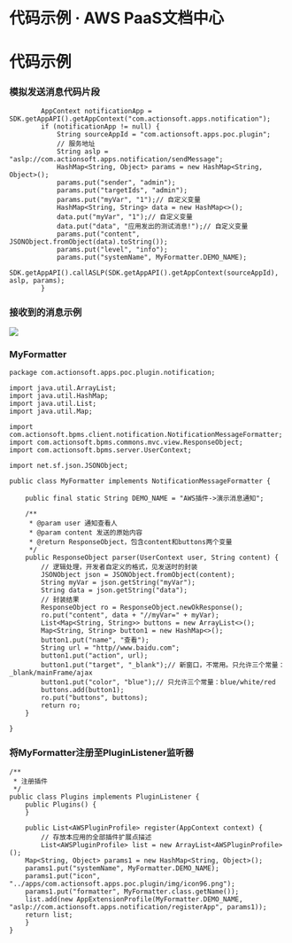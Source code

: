 # 代码示例 · AWS PaaS文档中心

# 代码示例

### 模拟发送消息代码片段
    
    
            AppContext notificationApp = SDK.getAppAPI().getAppContext("com.actionsoft.apps.notification");
            if (notificationApp != null) {
                String sourceAppId = "com.actionsoft.apps.poc.plugin";
                // 服务地址
                String aslp = "aslp://com.actionsoft.apps.notification/sendMessage";
                HashMap<String, Object> params = new HashMap<String, Object>();
                params.put("sender", "admin");
                params.put("targetIds", "admin");
                params.put("myVar", "1");// 自定义变量
                HashMap<String, String> data = new HashMap<>();
                data.put("myVar", "1");// 自定义变量
                data.put("data", "应用发出的测试消息!");// 自定义变量
                params.put("content", JSONObject.fromObject(data).toString());
                params.put("level", "info");
                params.put("systemName", MyFormatter.DEMO_NAME);
                SDK.getAppAPI().callASLP(SDK.getAppAPI().getAppContext(sourceAppId), aslp, params);
            }
    

### 接收到的消息示例

[![](https://docs.awspaas.com/reference-guide/aws-paas-plugin-development-reference-guide/plugins/notification-4.png)](<notification-4.png>)

### MyFormatter
    
    
    package com.actionsoft.apps.poc.plugin.notification;
    
    import java.util.ArrayList;
    import java.util.HashMap;
    import java.util.List;
    import java.util.Map;
    
    import com.actionsoft.bpms.client.notification.NotificationMessageFormatter;
    import com.actionsoft.bpms.commons.mvc.view.ResponseObject;
    import com.actionsoft.bpms.server.UserContext;
    
    import net.sf.json.JSONObject;
    
    public class MyFormatter implements NotificationMessageFormatter {
    
        public final static String DEMO_NAME = "AWS插件->演示消息通知";
    
        /**
         * @param user 通知查看人
         * @param content 发送的原始内容
         * @return ResponseObject，包含content和buttons两个变量
         */
        public ResponseObject parser(UserContext user, String content) {
            // 逻辑处理，开发者自定义的格式，见发送时的封装
            JSONObject json = JSONObject.fromObject(content);
            String myVar = json.getString("myVar");
            String data = json.getString("data");
            // 封装结果
            ResponseObject ro = ResponseObject.newOkResponse();
            ro.put("content", data + "//myVar=" + myVar);
            List<Map<String, String>> buttons = new ArrayList<>();
            Map<String, String> button1 = new HashMap<>();
            button1.put("name", "查看");
            String url = "http//www.baidu.com";
            button1.put("action", url);
            button1.put("target", "_blank");// 新窗口，不常用。只允许三个常量：_blank/mainFrame/ajax
            button1.put("color", "blue");// 只允许三个常量：blue/white/red
            buttons.add(button1);
            ro.put("buttons", buttons);
            return ro;
        }
    
    }
    

### 将MyFormatter注册至PluginListener监听器
    
    
    /**
     * 注册插件
     */
    public class Plugins implements PluginListener {
        public Plugins() {
        }
    
        public List<AWSPluginProfile> register(AppContext context) {
            // 存放本应用的全部插件扩展点描述
            List<AWSPluginProfile> list = new ArrayList<AWSPluginProfile>();
        Map<String, Object> params1 = new HashMap<String, Object>();
        params1.put("systemName", MyFormatter.DEMO_NAME);
        params1.put("icon", "../apps/com.actionsoft.apps.poc.plugin/img/icon96.png");
        params1.put("formatter", MyFormatter.class.getName());
        list.add(new AppExtensionProfile(MyFormatter.DEMO_NAME,     "aslp://com.actionsoft.apps.notification/registerApp", params1));
        return list;
        }
    }